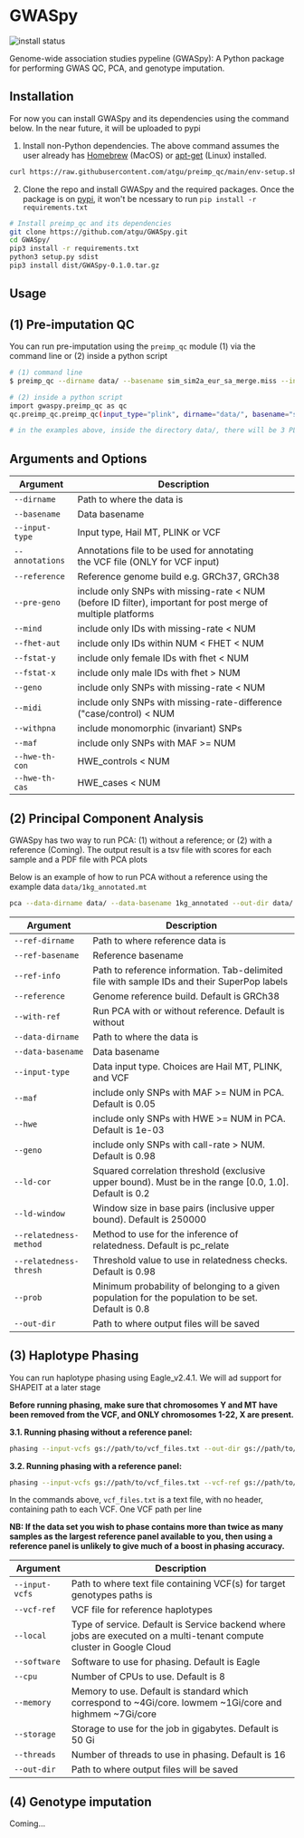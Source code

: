 # GWASpy

<!-- badges: start -->
![install status](https://github.com/atgu/GWASpy/actions/workflows/install-ci.yml/badge.svg)

Genome-wide association studies pypeline (GWASpy): A Python package for performing GWAS QC, PCA, and genotype imputation.

## Installation


For now you can install GWASpy and its dependencies using the command below. In the near future, it will be uploaded to pypi

1. Install non-Python dependencies. The above command assumes the user already has [Homebrew](https://brew.sh/)
(MacOS) or [apt-get](https://linux.die.net/man/8/apt-get) (Linux) installed.

```bash
curl https://raw.githubusercontent.com/atgu/preimp_qc/main/env-setup.sh | bash
```

2. Clone the repo and install GWASpy and the required packages.
Once the package is on [pypi](https://pypi.org/), it won't be ncessary to run ``pip install -r requirements.txt``

```bash
# Install preimp_qc and its dependencies
git clone https://github.com/atgu/GWASpy.git
cd GWASpy/
pip3 install -r requirements.txt
python3 setup.py sdist
pip3 install dist/GWASpy-0.1.0.tar.gz
```

## Usage

## (1) Pre-imputation QC


You can run pre-imputation using the ``preimp_qc`` module (1) via the command line or (2) inside a python script

```bash
# (1) command line
$ preimp_qc --dirname data/ --basename sim_sim2a_eur_sa_merge.miss --input-type plink

# (2) inside a python script
import gwaspy.preimp_qc as qc
qc.preimp_qc.preimp_qc(input_type="plink", dirname="data/", basename="sim_sim2a_eur_sa_merge.miss")

# in the examples above, inside the directory data/, there will be 3 PLINK file sim_sim2a_eur_sa_merge.*{bed,bim,fam}
```

## Arguments and Options

**Argument** | **Description**
--- | ---
``--dirname`` | Path to where the data is
``--basename`` | Data basename
``--input-type`` | Input type, Hail MT, PLINK or VCF
``--annotations`` | Annotations file to be used for annotating<br>the VCF file (ONLY for VCF input)
``--reference`` | Reference genome build e.g. GRCh37, GRCh38
``--pre-geno`` | include only SNPs with missing-rate < NUM (before ID filter), important for post merge of multiple platforms
``--mind`` | include only IDs with missing-rate < NUM
``--fhet-aut`` | include only IDs within NUM < FHET < NUM
``--fstat-y`` | include only female IDs with fhet < NUM
``--fstat-x`` | include only male IDs with fhet > NUM
``--geno`` | include only SNPs with missing-rate < NUM
``--midi`` | include only SNPs with missing-rate-difference ("case/control) < NUM
``--withpna`` | include monomorphic (invariant) SNPs
``--maf`` | include only SNPs with MAF >= NUM
``--hwe-th-con`` | HWE_controls < NUM
``--hwe-th-cas`` | HWE_cases < NUM

(2) Principal Component Analysis
--------------------------------
GWASpy has two way to run PCA: (1) without a reference; or (2) with a reference (Coming). The output result is a tsv file with scores for each sample and a PDF file with PCA plots

Below is an example of how to run PCA without a reference using the example data ``data/1kg_annotated.mt``

```bash
pca --data-dirname data/ --data-basename 1kg_annotated --out-dir data/ --input-type hail --reference grch37
```

**Argument** | **Description**
--- | ---
``--ref-dirname`` | Path to where reference data is
``--ref-basename`` | Reference basename 
``--ref-info`` | Path to reference information. Tab-delimited file with sample IDs and their SuperPop labels
``--reference`` | Genome reference build. Default is GRCh38
``--with-ref`` | Run PCA with or without reference. Default is without
``--data-dirname`` | Path to where the data is
``--data-basename`` | Data basename
``--input-type`` | Data input type. Choices are Hail MT, PLINK, and VCF
``--maf`` | include only SNPs with MAF >= NUM in PCA. Default is 0.05
``--hwe`` | include only SNPs with HWE >= NUM in PCA. Default is 1e-03 
``--geno`` | include only SNPs with call-rate > NUM. Default is 0.98
``--ld-cor`` | Squared correlation threshold (exclusive upper bound). Must be in the range [0.0, 1.0]. Default is 0.2
``--ld-window`` | Window size in base pairs (inclusive upper bound). Default is 250000
``--relatedness-method`` | Method to use for the inference of relatedness. Default is pc_relate
``--relatedness-thresh`` | Threshold value to use in relatedness checks. Default is 0.98
``--prob`` | Minimum probability of belonging to a given population for the population to be set. Default is 0.8
``--out-dir`` | Path to where output files will be saved

(3) Haplotype Phasing
---------------------
You can run haplotype phasing using Eagle_v2.4.1. We will ad support for SHAPEIT at a later stage

**Before running phasing, make sure that chromosomes Y and MT have been removed from the VCF, and ONLY chromosomes 1-22, X are present.**

**3.1. Running phasing without a reference panel:**
```bash
phasing --input-vcfs gs://path/to/vcf_files.txt --out-dir gs://path/to/output/directory
```

**3.2. Running phasing with a reference panel:**
```bash
phasing --input-vcfs gs://path/to/vcf_files.txt --vcf-ref gs://path/to/reference_panel.vcf --out-dir gs://path/to/output/directory
```
In the commands above, ``vcf_files.txt`` is a text file, with no header, containing path to each VCF. One VCF path per line

**NB: If the data set you wish to phase contains more than twice as many samples as the largest reference panel available to you, then using a reference panel is unlikely to give much of a boost in phasing accuracy.**

**Argument** | **Description**
--- | ---
``--input-vcfs`` | Path to where text file containing VCF(s) for target genotypes paths is
``--vcf-ref`` | VCF file for reference haplotypes
``--local`` | Type of service. Default is Service backend where jobs are executed on a multi-tenant compute cluster in Google Cloud 
``--software`` | Software to use for phasing. Default is Eagle
``--cpu`` | Number of CPUs to use. Default is 8
``--memory`` | Memory to use. Default is standard which correspond to ~4Gi/core. lowmem ~1Gi/core and highmem ~7Gi/core
``--storage`` | Storage to use for the job in gigabytes. Default is 50 Gi
``--threads`` | Number of threads to use in phasing. Default is 16
``--out-dir`` | Path to where output files will be saved

(4) Genotype imputation
--------------------------------
Coming...

